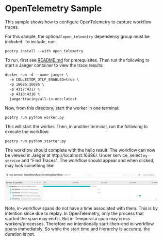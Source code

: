 # OpenTelemetry Sample

This sample shows how to configure OpenTelemetry to capture workflow traces.

For this sample, the optional `open_telemetry` dependency group must be included. To include, run:

    poetry install --with open_telemetry


To run, first see [README.md](../README.md) for prerequisites. Then run the following to start a Jaeger container to
view the trace results:

    docker run -d --name jaeger \
      -e COLLECTOR_OTLP_ENABLED=true \
      -p 16686:16686 \
      -p 4317:4317 \
      -p 4318:4318 \
      jaegertracing/all-in-one:latest

Now, from this directory, start the worker in one terminal:

    poetry run python worker.py

This will start the worker. Then, in another terminal, run the following to execute the workflow:

    poetry run python starter.py

The workflow should complete with the hello result. The workflow can now be viewed in Jaeger at http://localhost:16686/.
Under service, select `my-service` and "Find Traces". The workflow should appear and when clicked, may look something
like:

![Jaeger Screenshot](jaeger-screenshot.png)

Note, in-workflow spans do not have a time associated with them. This is by intention since due to replay. In
OpenTelemetry, only the process that started the span may end it. But in Temporal a span may cross workers/processes.
Therefore we intentionally start-then-end in-workflow spans immediately. So while the start time and hierarchy is
accurate, the duration is not.